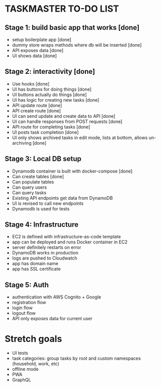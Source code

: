 # TASKMASTER TO-DO LIST

## Stage 1: build basic app that works [done]
- setup boilerplate app [done]
- dummy store wraps methods where db will be inserted [done]
- API exposes data [done]
- UI shows data [done]

## Stage 2: interactivity [done]
- Use hooks [done]
- UI has buttons for doing things [done]
- UI buttons actually do things [done]
- UI has logic for creating new tasks [done]
- API update route [done]
- API create route [done]
- UI can send update and create data to API [done]
- UI can handle responses from POST requests [done]
- API route for completing tasks [done]
- UI posts task completion [done]
- UI only shows archived tasks in edit mode, lists at bottom, allows un-archiving [done]

## Stage 3: Local DB setup
- Dynamodb container is built with docker-compose [done]
- Can create tables [done]
- Can populate tables
- Can query users
- Can query tasks
- Existing API endpoints get data from DynamoDB
- UI is revised to call new endpoints
- Dynamodb is used for tests

## Stage 4: Infrastructure
- EC2 is defined with infrastructure-as-code template
- app can be deployed and runs Docker container in EC2
- server definitely restarts on error
- DynamoDB works in production
- logs are pushed to Cloudwatch
- app has domain name
- app has SSL certificate

## Stage 5: Auth
- authentication with AWS Cognito + Google
- registration flow
- login flow
- logout flow
- API only exposes data for current user

# Stretch goals
- UI tests
- task categories: group tasks by root and custom namespaces (household, work, etc)
- offline mode
- PWA
- GraphQL
